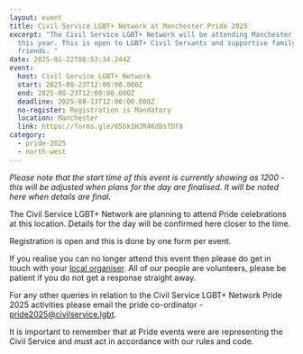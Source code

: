 ```yaml
---
layout: event
title: Civil Service LGBT+ Network at Manchester Pride 2025
excerpt: "The Civil Service LGBT+ Network will be attending Manchester Pride
  this year. This is open to LGBT+ Civil Servants and supportive family and
  friends. "
date: 2025-01-22T08:53:34.244Z
event:
  host: Civil Service LGBT+ Network
  start: 2025-08-23T12:00:00.000Z
  end: 2025-08-23T12:00:00.000Z
  deadline: 2025-08-13T12:00:00.000Z
  no-register: Registration is Mandatory
  location: Manchester
  link: https://forms.gle/65bk1HJR4KdDsfDf8
category:
  - pride-2025
  - north-west
---
```

*P﻿lease note that the start time of this event is currently showing as 1200 - this will be adjusted when plans for the day are finalised. It will be noted here when details are final.*

The Civil Service LGBT+ Network are planning to attend Pride celebrations at this location. Details for the day will be confirmed here closer to the time. 

Registration is open and this is done by one form per event.

I﻿f you realise you can no longer attend this event then please do get in touch with your [local organiser](https://www.civilservice.lgbt/team/). All of our people are volunteers, please be patient if you do not get a response straight away. 

F﻿or any other queries in relation to the Civil Service LGBT+ Network Pride 2025 activities please email the pride co-ordinator - [pride2025@civilservice.lgbt](mailto:pride2025@civilservice.lgbt).

I﻿t is important to remember that at Pride events were are representing the Civil Service and must act in accordance with our rules and code.
